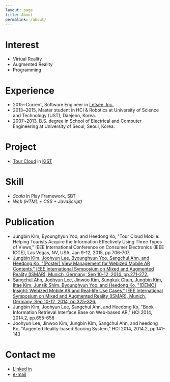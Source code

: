 ```yaml
---
layout: page
title: About
permalink: /about/
---
```


# Interest
- Virtual Reality
- Augmented Reality
- Programming

# Experience
- 2015~Current, Software Engineer in [Letsee, Inc.](https://www.letsee.io/)
- 2013~2015, Master student in HCI & Robotics at University of Science and Technology (UST), Daejeon, Korea.
- 2007~2013, B.S. degree in School of Electrical and Computer Engineering at University of Seoul, Seoul, Korea.

# Project
- [Tour Cloud](http://project.tourcloud.org/home) in [KIST](https://www.kist.re.kr/kist_web/main/)

# Skill
- *Scala* in Play Framework, SBT
- *Web (HTML + CSS + JavaScript)*

# Publication
- Jungbin Kim, Byounghyun Yoo, and Heedong Ko, "Tour Cloud Mobile: Helping Tourists Acquire the Information Effectively Using Three Types of Views," IEEE International Conference on Consumer Electronics (IEEE ICCE), Las Vegas, NV, USA, Jan 9-12, 2015, pp.706-707.
- [Jungbin Kim, Joohyun Lee, Byounghyun Yoo, Sangchul Ahn, and Heedong Ko, "[Poster] View Management for Webized Mobile AR Contents," IEEE International Symposium on Mixed and Augmented Reality (ISMAR), Munich, Germany, Sep 10-12, 2014, pp.271-272.](http://dx.doi.org/10.1109/ISMAR.2014.6948445)
- [Sangchul Ahn, Joohyun Lee, Jinwoo Kim, Sungkuk Chun, Jungbin Kim, Iltae Kim, Junsik Shim, Byounghyun Yoo, and Heedong Ko, "[DEMO] Insight: Webized Mobile AR and Real-life Use Cases," IEEE International Symposium on Mixed and Augmented Reality (ISMAR), Munich, Germany, Sep 10-12, 2014, pp.325-326.](http://dx.doi.org/10.1109/ISMAR.2014.6948471)
- Jungbin Kim, Joohyun Lee, Sangchul Ahn, and Heedong Ko, "Book Information Retrieval Interface Base on Web-based AR," HCI 2014, 2014.2, pp.655-658
- Joohyun Lee, Jinwoo Kim, Jungbin Kim, Sangchul Ahn, and heedong Ko, "Augented Reality-based Scoring System," HCI 2014, 2014.2, pp.141-143

# Contact me
- [Linked in](https://www.linkedin.com/in/jungbin-kim-165300a3?trk=hp-identity-name)
- [e-mail](mailto:bin88829@gmail.com?subject=Hello)
